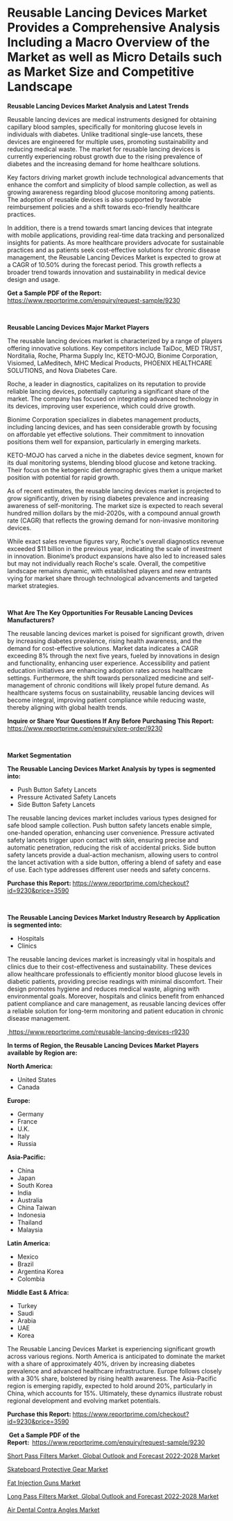<p><h1>Reusable Lancing Devices Market Provides a Comprehensive Analysis Including a Macro Overview of the Market as well as Micro Details such as Market Size and Competitive Landscape</h1></p><p><strong>Reusable Lancing Devices Market Analysis and Latest Trends</strong></p>
<p><p>Reusable lancing devices are medical instruments designed for obtaining capillary blood samples, specifically for monitoring glucose levels in individuals with diabetes. Unlike traditional single-use lancets, these devices are engineered for multiple uses, promoting sustainability and reducing medical waste. The market for reusable lancing devices is currently experiencing robust growth due to the rising prevalence of diabetes and the increasing demand for home healthcare solutions.</p><p>Key factors driving market growth include technological advancements that enhance the comfort and simplicity of blood sample collection, as well as growing awareness regarding blood glucose monitoring among patients. The adoption of reusable devices is also supported by favorable reimbursement policies and a shift towards eco-friendly healthcare practices. </p><p>In addition, there is a trend towards smart lancing devices that integrate with mobile applications, providing real-time data tracking and personalized insights for patients. As more healthcare providers advocate for sustainable practices and as patients seek cost-effective solutions for chronic disease management, the Reusable Lancing Devices Market is expected to grow at a CAGR of 10.50% during the forecast period. This growth reflects a broader trend towards innovation and sustainability in medical device design and usage.</p></p>
<p><strong>Get a Sample PDF of the Report:&nbsp;</strong> <a href="https://www.reportprime.com/enquiry/request-sample/9230">https://www.reportprime.com/enquiry/request-sample/9230</a></p>
<p>&nbsp;</p>
<p><strong>Reusable Lancing Devices Major Market Players</strong></p>
<p><p>The reusable lancing devices market is characterized by a range of players offering innovative solutions. Key competitors include TaiDoc, MED TRUST, Norditalia, Roche, Pharma Supply Inc, KETO-MOJO, Bionime Corporation, Visiomed, LaMeditech, MHC Medical Products, PHOENIX HEALTHCARE SOLUTIONS, and Nova Diabetes Care.</p><p>Roche, a leader in diagnostics, capitalizes on its reputation to provide reliable lancing devices, potentially capturing a significant share of the market. The company has focused on integrating advanced technology in its devices, improving user experience, which could drive growth.</p><p>Bionime Corporation specializes in diabetes management products, including lancing devices, and has seen considerable growth by focusing on affordable yet effective solutions. Their commitment to innovation positions them well for expansion, particularly in emerging markets.</p><p>KETO-MOJO has carved a niche in the diabetes device segment, known for its dual monitoring systems, blending blood glucose and ketone tracking. Their focus on the ketogenic diet demographic gives them a unique market position with potential for rapid growth.</p><p>As of recent estimates, the reusable lancing devices market is projected to grow significantly, driven by rising diabetes prevalence and increasing awareness of self-monitoring. The market size is expected to reach several hundred million dollars by the mid-2020s, with a compound annual growth rate (CAGR) that reflects the growing demand for non-invasive monitoring devices.</p><p>While exact sales revenue figures vary, Roche's overall diagnostics revenue exceeded $11 billion in the previous year, indicating the scale of investment in innovation. Bionime’s product expansions have also led to increased sales but may not individually reach Roche's scale. Overall, the competitive landscape remains dynamic, with established players and new entrants vying for market share through technological advancements and targeted market strategies.</p></p>
<p>&nbsp;</p>
<p><strong>What Are The Key Opportunities For Reusable Lancing Devices Manufacturers?</strong></p>
<p><p>The reusable lancing devices market is poised for significant growth, driven by increasing diabetes prevalence, rising health awareness, and the demand for cost-effective solutions. Market data indicates a CAGR exceeding 8% through the next five years, fueled by innovations in design and functionality, enhancing user experience. Accessibility and patient education initiatives are enhancing adoption rates across healthcare settings. Furthermore, the shift towards personalized medicine and self-management of chronic conditions will likely propel future demand. As healthcare systems focus on sustainability, reusable lancing devices will become integral, improving patient compliance while reducing waste, thereby aligning with global health trends.</p></p>
<p><strong>Inquire or Share Your Questions If Any Before Purchasing This Report:</strong> <a href="https://www.reportprime.com/enquiry/pre-order/9230">https://www.reportprime.com/enquiry/pre-order/9230</a></p>
<p>&nbsp;</p>
<p><strong>Market Segmentation</strong></p>
<p><strong>The Reusable Lancing Devices Market Analysis by types is segmented into:</strong></p>
<p><ul><li>Push Button Safety Lancets</li><li>Pressure Activated Safety Lancets</li><li>Side Button Safety Lancets</li></ul></p>
<p><p>The reusable lancing devices market includes various types designed for safe blood sample collection. Push button safety lancets enable simple, one-handed operation, enhancing user convenience. Pressure activated safety lancets trigger upon contact with skin, ensuring precise and automatic penetration, reducing the risk of accidental pricks. Side button safety lancets provide a dual-action mechanism, allowing users to control the lancet activation with a side button, offering a blend of safety and ease of use. Each type addresses different user needs and safety concerns.</p></p>
<p><strong>Purchase this Report:&nbsp;</strong><a href="https://www.reportprime.com/checkout?id=9230&price=3590">https://www.reportprime.com/checkout?id=9230&price=3590</a></p>
<p>&nbsp;</p>
<p><strong>The Reusable Lancing Devices Market Industry Research by Application is segmented into:</strong></p>
<p><ul><li>Hospitals</li><li>Clinics</li></ul></p>
<p><p>The reusable lancing devices market is increasingly vital in hospitals and clinics due to their cost-effectiveness and sustainability. These devices allow healthcare professionals to efficiently monitor blood glucose levels in diabetic patients, providing precise readings with minimal discomfort. Their design promotes hygiene and reduces medical waste, aligning with environmental goals. Moreover, hospitals and clinics benefit from enhanced patient compliance and care management, as reusable lancing devices offer a reliable solution for long-term monitoring and patient education in chronic disease management.</p></p>
<p><a href="https://www.reportprime.com/reusable-lancing-devices-r9230">&nbsp;https://www.reportprime.com/reusable-lancing-devices-r9230</a></p>
<p><strong>In terms of Region, the Reusable Lancing Devices Market Players available by Region are:</strong></p>
<p>
    <p> <strong> North America: </strong>
        <ul>
            <li>United States</li>
            <li>Canada</li>
        </ul>
        </p> 
    <p> <strong> Europe: </strong>
        <ul>
            <li>Germany</li>
            <li>France</li>
            <li>U.K.</li>
            <li>Italy</li>
            <li>Russia</li>
        </ul>
        </p> 
    <p> <strong> Asia-Pacific: </strong>
        <ul>
            <li>China</li>
            <li>Japan</li>
            <li>South Korea</li>
            <li>India</li>
            <li>Australia</li>
            <li>China Taiwan</li>
            <li>Indonesia</li>
            <li>Thailand</li>
            <li>Malaysia</li>
        </ul>
        </p> 
    <p> <strong> Latin America: </strong>
        <ul>
            <li>Mexico</li>
            <li>Brazil</li>
            <li>Argentina Korea</li>
            <li>Colombia</li>
        </ul>
        </p> 
    <p> <strong> Middle East & Africa: </strong>
        <ul>
            <li>Turkey</li>
            <li>Saudi</li>
            <li>Arabia</li>
            <li>UAE</li>
            <li>Korea</li>
        </ul>
    </p>
    </p>
<p><p>The Reusable Lancing Devices Market is experiencing significant growth across various regions. North America is anticipated to dominate the market with a share of approximately 40%, driven by increasing diabetes prevalence and advanced healthcare infrastructure. Europe follows closely with a 30% share, bolstered by rising health awareness. The Asia-Pacific region is emerging rapidly, expected to hold around 20%, particularly in China, which accounts for 15%. Ultimately, these dynamics illustrate robust regional development and evolving market potentials.</p></p>
<p><strong>Purchase this Report: </strong><a href="https://www.reportprime.com/checkout?id=9230&price=3590">https://www.reportprime.com/checkout?id=9230&price=3590</a></p>
<p>&nbsp;<strong>Get a Sample PDF of the Report:&nbsp;&nbsp;</strong><a href="https://www.reportprime.com/enquiry/request-sample/9230">https://www.reportprime.com/enquiry/request-sample/9230</a></p>
<p><strong></strong></p>
<p><p><a href="https://medium.com/@daveblock12/the-short-pass-filters-market-global-outlook-and-forecast-2022-2028-market-is-experiencing-50a850fd3f9e">Short Pass Filters Market, Global Outlook and Forecast 2022-2028 Market</a></p><p><a href="https://www.linkedin.com/pulse/skateboard-protective-gear-market-indicators-size-regional-kj2tc?trackingId=y1nTMbIqRd6ekCqA411Z7g%3D%3D">Skateboard Protective Gear Market</a></p><p><a href="https://issuu.com/reportprime-2/docs/fat-injection-guns-market-size-2030_7eeaf303a5cd03">Fat Injection Guns Market</a></p><p><a href="https://medium.com/@daveblock12/the-long-pass-filters-market-global-outlook-and-forecast-2022-2028-market-industry-provides-a-8def817b6039">Long Pass Filters Market, Global Outlook and Forecast 2022-2028 Market</a></p><p><a href="https://github.com/olyy49keyt/Market-Research-Report-List-1/blob/main/air-dental-contra-angles-market.md">Air Dental Contra Angles Market</a></p></p>